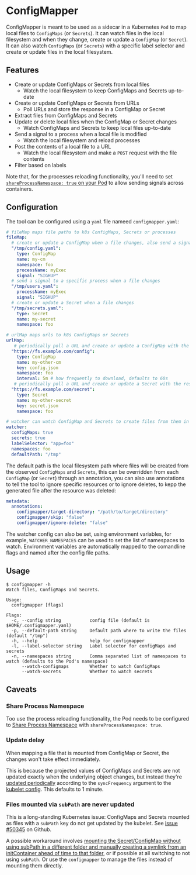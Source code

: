 # ConfigMapper

ConfigMapper is meant to be used as a sidecar in a Kubernetes `Pod` to map local files to `ConfigMaps` (or `Secrets`).
It can watch files in the local filesystem and when they change, create or update a `ConfigMap` (or `Secret`).
It can also watch `ConfigMaps` (or `Secrets`) with a specific label selector and create or update files in the local filesystem.

## Features

- Create or update ConfigMaps or Secrets from local files
  - Watch the local filesystem to keep ConfigMaps and Secrets up-to-date
- Create or update ConfigMaps or Secrets from URLs
  - Poll URLs and store the response in a ConfigMap or Secret
- Extract files from ConfigMaps and Secrets
- Update or delete local files when the ConfigMap or Secret changes
  - Watch ConfigMaps and Secrets to keep local files up-to-date
- Send a signal to a process when a local file is modified
  - Watch the local filesystem and reload processes
- Post the contents of a local file to a URL
  - Watch the local filesystem and make a `POST` request with the file contents
- Filter based on labels

Note that, for the processes reloading functionality, you'll need to set [`shareProcessNamespace: true` on your Pod](https://kubernetes.io/docs/tasks/configure-pod-container/share-process-namespace/) to allow sending signals across containers.

## Configuration

The tool can be configured using a `yaml` file nameed `configmapper.yaml`:

```yaml
# fileMap maps file paths to k8s ConfigMaps, Secrets or processes
fileMap:
  # create or update a ConfigMap when a file changes, also send a signal to a process
  "/tmp/config.yaml":
    type: ConfigMap
    name: my-cm
    namespace: foo
    processName: myExec
    signal: "SIGHUP"
  # send a signal to a specific process when a file changes
  "/tmp/users.yaml":
    processName: myExec
    signal: "SIGHUP"
  # create or update a Secret when a file changes
  "/tmp/secrets.yaml":
    type: Secret
    name: my-secret
    namespace: foo

# urlMap maps urls to k8s ConfigMaps or Secrets
urlMap:
   # periodically poll a URL and create or update a ConfigMap with the response body
  "https://fs.example.com/config":
    type: ConfigMap
    name: my-other-cm
    key: config.json
    namespace: foo
    interval: 5m # how frequently to download, defaults to 60s
   # periodically poll a URL and create or update a Secret with the response body
  "https://fs.example.com/secret":
    type: Secret
    name: my-other-secret
    key: secret.json
    namespace: foo

# watcher can watch ConfigMap and Secrets to create files from them in the Pod's filesystem
watcher:
  configMaps: true
  secrets: true
  labelSelector: "app=foo"
  namespaces: foo
  defaultPath: "/tmp"
```

The default path is the local filesystem path where files will be created from the observed `ConfigMaps` and `Secrets`, this can be overridden from each `ConfigMap` (or `Secret`) through an annotation, you can also use annotations to tell the tool to ignore specific resources or to ignore deletes, to kepp the generated file after the resource was deleted:

```yaml
metadata:
  annotations:
    configmapper/target-directory: "/path/to/target/directory"
    configmapper/skip: "false"
    configmapper/ignore-delete: "false"
```

The watcher config can also be set, using environment variables, for example, `WATCHER_NAMESPACES` can be used to set the list of namespaces to watch.
Environment variables are automatically mapped to the comandline flags and named after the config file paths.

## Usage

```console
$ configmapper -h
Watch files, ConfigMaps and Secrets.

Usage:
  configmapper [flags]

Flags:
  -c, --config string           config file (default is $HOME/.configmapper.yaml)
  -p, --default-path string     Default path where to write the files (default "/tmp")
  -h, --help                    help for configmapper
  -l, --label-selector string   Label selector for configMaps and secrets
  -n, --namespaces string       Comma separated list of namespaces to watch (defaults to the Pod's namespace)
      --watch-configmaps        Whether to watch ConfigMaps
      --watch-secrets           Whether to watch secrets
```

## Caveats

### Share Process Namespace

Too use the process reloading functionality, the Pod needs to be configured to [Share Process Namespace](https://kubernetes.io/docs/tasks/configure-pod-container/share-process-namespace/) with `shareProcessNamespace: true`.

### Update delay

When mapping a file that is mounted from ConfigMap or Secret, the changes won't take effect immediately.

This is because the projected values of ConfigMaps and Secrets are not updated exactly when the underlying object changes, but instead they're [updated periodically](https://kubernetes.io/docs/tasks/configure-pod-container/configure-pod-configmap/#mounted-configmaps-are-updated-automatically) according to the `syncFrequency` argument to the [kubelet config](https://kubernetes.io/docs/reference/command-line-tools-reference/kubelet/). This defaults to 1 minute.

### Files mounted via `subPath` are never updated

This is a long-standing Kubernetes issue: ConfigMaps and Secrets mounted as files with a `subPath` key do not get updated by the kubelet. See [issue #50345](https://github.com/kubernetes/kubernetes/issues/50345) on Github.

A possible workaround involves [mounting the Secret/ConfigMap without using subPath in a different folder and manually creating a symlink from an initContainer ahead of time to that folder](https://github.com/kubernetes/kubernetes/issues/50345#issuecomment-400647420), or if possible at all switching to not using `subPath`.
Or use the `configmapper` to manage the files instead of mounting them directly.
